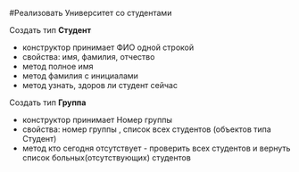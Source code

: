 #Реализовать Университет со студентами

Создать тип **Студент**
- конструктор принимает ФИО одной строкой
- свойства: имя, фамилия, отчество
- метод полное имя
- метод фамилия с инициалами
- метод узнать, здоров ли студент сейчас

Создать тип **Группа**
- конструктор принимает Номер группы
- свойства: номер группы , список всех студентов (объектов типа Студент)
- метод кто сегодня отсутствует - проверить всех студентов и вернуть список больных(отсутствующих) студентов 
